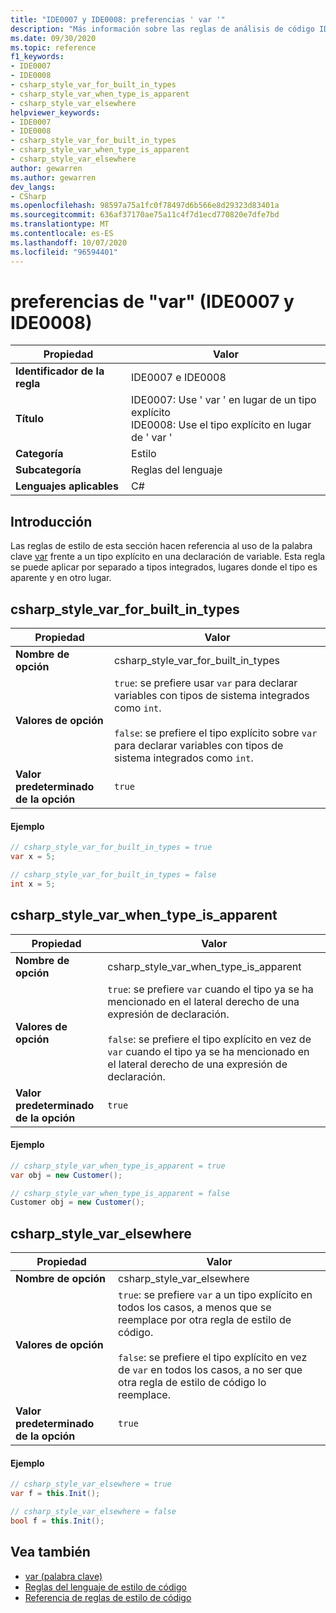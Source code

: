 ```yaml
---
title: "IDE0007 y IDE0008: preferencias ' var '"
description: "Más información sobre las reglas de análisis de código IDE0007 y IDE0008: ' var ' preferencias"
ms.date: 09/30/2020
ms.topic: reference
f1_keywords:
- IDE0007
- IDE0008
- csharp_style_var_for_built_in_types
- csharp_style_var_when_type_is_apparent
- csharp_style_var_elsewhere
helpviewer_keywords:
- IDE0007
- IDE0008
- csharp_style_var_for_built_in_types
- csharp_style_var_when_type_is_apparent
- csharp_style_var_elsewhere
author: gewarren
ms.author: gewarren
dev_langs:
- CSharp
ms.openlocfilehash: 98597a75a1fc0f78497d6b566e8d29323d83401a
ms.sourcegitcommit: 636af37170ae75a11c4f7d1ecd770820e7dfe7bd
ms.translationtype: MT
ms.contentlocale: es-ES
ms.lasthandoff: 10/07/2020
ms.locfileid: "96594401"
---
```

# <a name="var-preferences-ide0007-and-ide0008"></a>preferencias de "var" (IDE0007 y IDE0008)

|Propiedad|Valor|
|-|-|
| **Identificador de la regla** | IDE0007 e IDE0008 |
| **Título** | IDE0007: Use ' var ' en lugar de un tipo explícito<br/> IDE0008: Use el tipo explícito en lugar de ' var ' |
| **Categoría** | Estilo |
| **Subcategoría** | Reglas del lenguaje |
| **Lenguajes aplicables** | C# |

## <a name="overview"></a>Introducción

Las reglas de estilo de esta sección hacen referencia al uso de la palabra clave [var](../../../csharp/language-reference/keywords/var.md) frente a un tipo explícito en una declaración de variable. Esta regla se puede aplicar por separado a tipos integrados, lugares donde el tipo es aparente y en otro lugar.

## <a name="csharp_style_var_for_built_in_types"></a>csharp_style_var_for_built_in_types

|Propiedad|Valor|
|-|-|
| **Nombre de opción** | csharp_style_var_for_built_in_types |
| **Valores de opción** | `true`: se prefiere usar `var` para declarar variables con tipos de sistema integrados como `int`.<br /><br />`false`: se prefiere el tipo explícito sobre `var` para declarar variables con tipos de sistema integrados como `int`. |
| **Valor predeterminado de la opción** | `true` |

#### <a name="example"></a>Ejemplo

```csharp
// csharp_style_var_for_built_in_types = true
var x = 5;

// csharp_style_var_for_built_in_types = false
int x = 5;
```

## <a name="csharp_style_var_when_type_is_apparent"></a>csharp_style_var_when_type_is_apparent

|Propiedad|Valor|
|-|-|
| **Nombre de opción** | csharp_style_var_when_type_is_apparent |
| **Valores de opción** | `true`: se prefiere `var` cuando el tipo ya se ha mencionado en el lateral derecho de una expresión de declaración.<br /><br />`false`: se prefiere el tipo explícito en vez de `var` cuando el tipo ya se ha mencionado en el lateral derecho de una expresión de declaración. |
| **Valor predeterminado de la opción** | `true` |

#### <a name="example"></a>Ejemplo

```csharp
// csharp_style_var_when_type_is_apparent = true
var obj = new Customer();

// csharp_style_var_when_type_is_apparent = false
Customer obj = new Customer();
```

## <a name="csharp_style_var_elsewhere"></a>csharp_style_var_elsewhere

|Propiedad|Valor|
|-|-|
| **Nombre de opción** | csharp_style_var_elsewhere |
| **Valores de opción** | `true`: se prefiere `var` a un tipo explícito en todos los casos, a menos que se reemplace por otra regla de estilo de código.<br /><br />`false`: se prefiere el tipo explícito en vez de `var` en todos los casos, a no ser que otra regla de estilo de código lo reemplace. |
| **Valor predeterminado de la opción** | `true` |

#### <a name="example"></a>Ejemplo

```csharp
// csharp_style_var_elsewhere = true
var f = this.Init();

// csharp_style_var_elsewhere = false
bool f = this.Init();
```

## <a name="see-also"></a>Vea también

- [var (palabra clave)](../../../csharp/language-reference/keywords/var.md)
- [Reglas del lenguaje de estilo de código](language-rules.md)
- [Referencia de reglas de estilo de código](index.md)
